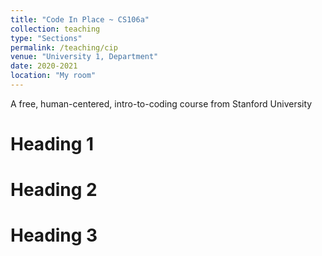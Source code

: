 ```yaml
---
title: "Code In Place ~ CS106a"
collection: teaching
type: "Sections"
permalink: /teaching/cip
venue: "University 1, Department"
date: 2020-2021
location: "My room"
---
```


A free, human-centered, intro-to-coding course from Stanford University

Heading 1
======

Heading 2
======

Heading 3
======
